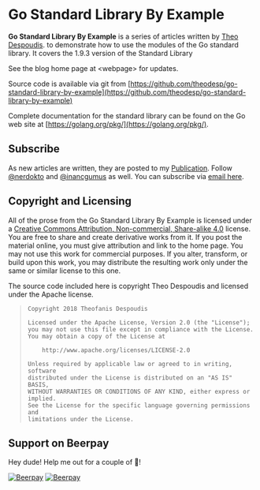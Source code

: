 # Go Standard Library By Example

**Go Standard Library By Example** is a series of articles written by [Theo Despoudis](https://www.linkedin.com/in/theofanis-despoudis-7bb30913/). to demonstrate how to use the modules of the Go standard library. It covers the 1.9.3 version of the Standard Library

See the blog home page at &lt;webpage&gt; for updates.

Source code is available via git from [https://github.com/theodesp/go-standard-library-by-example](https://github.com/theodesp/go-standard-library-by-example)

Complete documentation for the standard library can be found on the Go web site at  [https://golang.org/pkg/](https://golang.org/pkg/).

## Subscribe

As new articles are written, they are posted to my [Publication](https://medium.com/@fanisdespoudis/).  Follow [@nerdokto](http://twitter.com/nerdokto) and [@inancgumus](http://twitter.com/inancgumus) as well. You can subscribe via [email here](https://upscri.be/85e19a/).

## Copyright and Licensing

All of the prose from the Go Standard Library By Example is licensed under a [Creative Commons Attribution, Non-commercial, Share-alike 4.0](https://creativecommons.org/licenses/by-nc-sa/4.0/) license. You are free to share and create derivative works from it. If you post the material online, you must give attribution and link to the home page. You may not use this work for commercial purposes. If you alter, transform, or build upon this work, you may distribute the resulting work only under the same or similar license to this one.

The source code included here is copyright Theo Despoudis and licensed under the Apache license.

> ```
> Copyright 2018 Theofanis Despoudis
> ```
>
> ```
> Licensed under the Apache License, Version 2.0 (the "License");
> you may not use this file except in compliance with the License.
> You may obtain a copy of the License at
>
>     http://www.apache.org/licenses/LICENSE-2.0
>
> Unless required by applicable law or agreed to in writing, software
> distributed under the License is distributed on an "AS IS" BASIS,
> WITHOUT WARRANTIES OR CONDITIONS OF ANY KIND, either express or implied.
> See the License for the specific language governing permissions and
> limitations under the License.
> ```




## Support on Beerpay
Hey dude! Help me out for a couple of :beers:!

[![Beerpay](https://beerpay.io/theodesp/go-standard-library-by-example/badge.svg?style=beer-square)](https://beerpay.io/theodesp/go-standard-library-by-example)  [![Beerpay](https://beerpay.io/theodesp/go-standard-library-by-example/make-wish.svg?style=flat-square)](https://beerpay.io/theodesp/go-standard-library-by-example?focus=wish)
